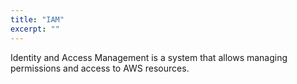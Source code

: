 ```yaml
---
title: "IAM"
excerpt: ""
---
```

Identity and Access Management is a system that allows managing permissions and access to AWS resources.
